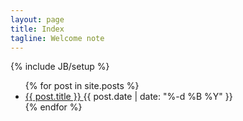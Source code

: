 ```yaml
---
layout: page
title: Index
tagline: Welcome note
---
```

{% include JB/setup %}

<ul class="blank-list">
	{% for post in site.posts %}
		<li>
			<span>
		   		<a href="{{ post.url }}">
		   			{{ post.title }}
		    	</a>
		    	<span class="badge">
		    		<time>{{ post.date | date: "%-d %B %Y" }}</time>
		    	</span>
	    	</span>
	    </li>
	{% endfor %}
</ul>

